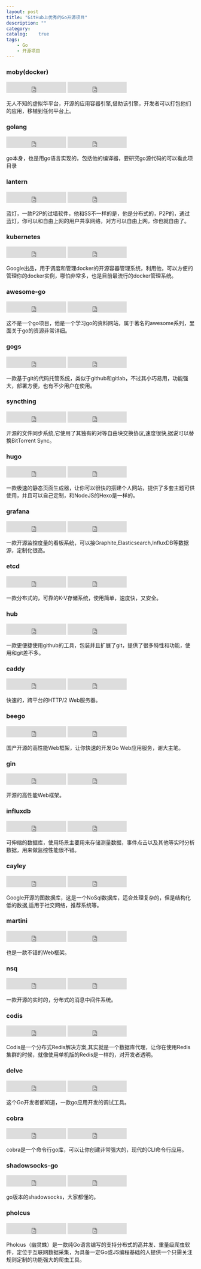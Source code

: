 ```yaml
---
layout: post
title: "GitHub上优秀的Go开源项目"
description: ""
category: 
catalog:    true
tags: 
    - Go
    - 开源项目
---
```


### moby(docker)  
<iframe src="https://ghbtns.com/github-btn.html?user=moby&repo=moby&type=star&count=true&size=large" frameborder="0" scrolling="0" width="160px" height="30px"></iframe>
<iframe src="https://ghbtns.com/github-btn.html?user=moby&repo=moby&type=fork&count=true&size=large" frameborder="0" scrolling="0" width="158px" height="30px"></iframe>

无人不知的虚拟华平台，开源的应用容器引擎,借助该引擎，开发者可以打包他们的应用，移植到任何平台上。


### golang
<iframe src="https://ghbtns.com/github-btn.html?user=golang&repo=go&type=star&count=true&size=large" frameborder="0" scrolling="0" width="160px" height="30px"></iframe>
<iframe src="https://ghbtns.com/github-btn.html?user=golang&repo=go&type=fork&count=true&size=large" frameborder="0" scrolling="0" width="158px" height="30px"></iframe>

go本身，也是用go语言实现的，包括他的编译器，要研究go源代码的可以看此项目录


### lantern
<iframe src="https://ghbtns.com/github-btn.html?user=getlantern&repo=lantern&type=star&count=true&size=large" frameborder="0" scrolling="0" width="160px" height="30px"></iframe>
<iframe src="https://ghbtns.com/github-btn.html?user=getlantern&repo=lantern&type=fork&count=true&size=large" frameborder="0" scrolling="0" width="158px" height="30px"></iframe>

蓝灯，一款P2P的过墙软件，他和SS不一样的是，他是分布式的，P2P的，通过蓝灯，你可以和自由上网的用户共享网络，对方可以自由上网，你也就自由了。


### kubernetes
<iframe src="https://ghbtns.com/github-btn.html?user=kubernetes&repo=kubernetes&type=star&count=true&size=large" frameborder="0" scrolling="0" width="160px" height="30px"></iframe>
<iframe src="https://ghbtns.com/github-btn.html?user=kubernetes&repo=kubernetes&type=fork&count=true&size=large" frameborder="0" scrolling="0" width="158px" height="30px"></iframe>

Google出品，用于调度和管理docker的开源容器管理系统，利用他，可以方便的管理你的docker实例，哪怕非常多，也是目前最流行的docker管理系统。


### awesome-go
<iframe src="https://ghbtns.com/github-btn.html?user=avelino&repo=awesome-go&type=star&count=true&size=large" frameborder="0" scrolling="0" width="160px" height="30px"></iframe>
<iframe src="https://ghbtns.com/github-btn.html?user=avelino&repo=awesome-go&type=fork&count=true&size=large" frameborder="0" scrolling="0" width="158px" height="30px"></iframe>

这不是一个go项目，他是一个学习go的资料网站，属于著名的awesome系列，里面关于go的资源非常详细。



### gogs

<iframe src="https://ghbtns.com/github-btn.html?user=gogits&repo=gogs&type=star&count=true&size=large" frameborder="0" scrolling="0" width="160px" height="30px"></iframe>
<iframe src="https://ghbtns.com/github-btn.html?user=gogits&repo=gogs&type=fork&count=true&size=large" frameborder="0" scrolling="0" width="158px" height="30px"></iframe>

一款基于git的代码托管系统，类似于github和gitlab，不过其小巧易用，功能强大，部署方便，也有不少用户在使用。


### syncthing
<iframe src="https://ghbtns.com/github-btn.html?user=syncthing&repo=syncthing&type=star&count=true&size=large" frameborder="0" scrolling="0" width="160px" height="30px"></iframe>
<iframe src="https://ghbtns.com/github-btn.html?user=syncthing&repo=syncthing&type=fork&count=true&size=large" frameborder="0" scrolling="0" width="158px" height="30px"></iframe>


开源的文件同步系统,它使用了其独有的对等自由块交换协议,速度很快,据说可以替换BitTorrent Sync。



### hugo
<iframe src="https://ghbtns.com/github-btn.html?user=spf13&repo=hugo&type=star&count=true&size=large" frameborder="0" scrolling="0" width="160px" height="30px"></iframe>
<iframe src="https://ghbtns.com/github-btn.html?user=spf13&repo=hugo&type=fork&count=true&size=large" frameborder="0" scrolling="0" width="158px" height="30px"></iframe>

一款极速的静态页面生成器，让你可以很快的搭建个人网站，提供了多套主题可供使用，并且可以自己定制，和NodeJS的Hexo是一样的。


### grafana
<iframe src="https://ghbtns.com/github-btn.html?user=grafana&repo=grafana&type=star&count=true&size=large" frameborder="0" scrolling="0" width="160px" height="30px"></iframe>
<iframe src="https://ghbtns.com/github-btn.html?user=grafana&repo=grafana&type=fork&count=true&size=large" frameborder="0" scrolling="0" width="158px" height="30px"></iframe>

一款开源监控度量的看板系统，可以接Graphite,Elasticsearch,InfluxDB等数据源，定制化很高。

### etcd

<iframe src="https://ghbtns.com/github-btn.html?user=coreos&repo=etcd&type=star&count=true&size=large" frameborder="0" scrolling="0" width="160px" height="30px"></iframe>
<iframe src="https://ghbtns.com/github-btn.html?user=coreos&repo=etcd&type=fork&count=true&size=large" frameborder="0" scrolling="0" width="158px" height="30px"></iframe>

一款分布式的，可靠的K-V存储系统，使用简单，速度快，又安全。



### hub
<iframe src="https://ghbtns.com/github-btn.html?user=github&repo=hub&type=star&count=true&size=large" frameborder="0" scrolling="0" width="160px" height="30px"></iframe>
<iframe src="https://ghbtns.com/github-btn.html?user=github&repo=hub&type=fork&count=true&size=large" frameborder="0" scrolling="0" width="158px" height="30px"></iframe>

一款更便捷使用github的工具，包装并且扩展了git，提供了很多特性和功能，使用和git差不多。


### caddy
<iframe src="https://ghbtns.com/github-btn.html?user=mholt&repo=caddy&type=star&count=true&size=large" frameborder="0" scrolling="0" width="160px" height="30px"></iframe>
<iframe src="https://ghbtns.com/github-btn.html?user=mholt&repo=caddy&type=fork&count=true&size=large" frameborder="0" scrolling="0" width="158px" height="30px"></iframe>

快速的，跨平台的HTTP/2 Web服务器。




### beego
<iframe src="https://ghbtns.com/github-btn.html?user=astaxie&repo=beego&type=star&count=true&size=large" frameborder="0" scrolling="0" width="160px" height="30px"></iframe>
<iframe src="https://ghbtns.com/github-btn.html?user=astaxie&repo=beego&type=fork&count=true&size=large" frameborder="0" scrolling="0" width="158px" height="30px"></iframe>

国产开源的高性能Web框架，让你快速的开发Go Web应用服务，谢大主笔。



### gin
<iframe src="https://ghbtns.com/github-btn.html?user=gin-gonic&repo=gin&type=star&count=true&size=large" frameborder="0" scrolling="0" width="160px" height="30px"></iframe>
<iframe src="https://ghbtns.com/github-btn.html?user=gin-gonic&repo=gin&type=fork&count=true&size=large" frameborder="0" scrolling="0" width="158px" height="30px"></iframe>

开源的高性能Web框架。



### influxdb
<iframe src="https://ghbtns.com/github-btn.html?user=influxdata&repo=influxdb&type=star&count=true&size=large" frameborder="0" scrolling="0" width="160px" height="30px"></iframe>
<iframe src="https://ghbtns.com/github-btn.html?user=influxdata&repo=influxdb&type=fork&count=true&size=large" frameborder="0" scrolling="0" width="158px" height="30px"></iframe>

可伸缩的数据库，使用场景主要用来存储测量数据，事件点击以及其他等实时分析数据，用来做监控性能很不错。

### cayley
<iframe src="https://ghbtns.com/github-btn.html?user=cayleygraph&repo=cayley&type=star&count=true&size=large" frameborder="0" scrolling="0" width="160px" height="30px"></iframe>
<iframe src="https://ghbtns.com/github-btn.html?user=cayleygraph&repo=cayley&type=fork&count=true&size=large" frameborder="0" scrolling="0" width="158px" height="30px"></iframe>

Google开源的图数据库，这是一个NoSql数据库，适合处理复杂的，但是结构化低的数据,适用于社交网络，推荐系统等。

### martini
<iframe src="https://ghbtns.com/github-btn.html?user=go-martini&repo=martini&type=star&count=true&size=large" frameborder="0" scrolling="0" width="160px" height="30px"></iframe>
<iframe src="https://ghbtns.com/github-btn.html?user=go-martini&repo=martini&type=fork&count=true&size=large" frameborder="0" scrolling="0" width="158px" height="30px"></iframe>

也是一款不错的Web框架。



### nsq
<iframe src="https://ghbtns.com/github-btn.html?user=nsqio&repo=nsq&type=star&count=true&size=large" frameborder="0" scrolling="0" width="160px" height="30px"></iframe>
<iframe src="https://ghbtns.com/github-btn.html?user=nsqio&repo=nsq&type=fork&count=true&size=large" frameborder="0" scrolling="0" width="158px" height="30px"></iframe>

一款开源的实时的，分布式的消息中间件系统。




### codis
<iframe src="https://ghbtns.com/github-btn.html?user=CodisLabs&repo=codis&type=star&count=true&size=large" frameborder="0" scrolling="0" width="160px" height="30px"></iframe>
<iframe src="https://ghbtns.com/github-btn.html?user=CodisLabs&repo=codis&type=fork&count=true&size=large" frameborder="0" scrolling="0" width="158px" height="30px"></iframe>


Codis是一个分布式Redis解决方案,其实就是一个数据库代理，让你在使用Redis集群的时候，就像使用单机版的Redis是一样的，对开发者透明。



### delve
<iframe src="https://ghbtns.com/github-btn.html?user=derekparker&repo=delve&type=star&count=true&size=large" frameborder="0" scrolling="0" width="160px" height="30px"></iframe>
<iframe src="https://ghbtns.com/github-btn.html?user=derekparker&repo=delve&type=fork&count=true&size=large" frameborder="0" scrolling="0" width="158px" height="30px"></iframe>

这个Go开发者都知道，一款go应用开发的调试工具。




### cobra
<iframe src="https://ghbtns.com/github-btn.html?user=spf13&repo=cobra&type=star&count=true&size=large" frameborder="0" scrolling="0" width="160px" height="30px"></iframe>
<iframe src="https://ghbtns.com/github-btn.html?user=spf13&repo=cobra&type=fork&count=true&size=large" frameborder="0" scrolling="0" width="158px" height="30px"></iframe>

cobra是一个命令行go库，可以让你创建非常强大的，现代的CLI命令行应用。



### shadowsocks-go
<iframe src="https://ghbtns.com/github-btn.html?user=shadowsocks&repo=shadowsocks-go&type=star&count=true&size=large" frameborder="0" scrolling="0" width="160px" height="30px"></iframe>
<iframe src="https://ghbtns.com/github-btn.html?user=shadowsocks&repo=shadowsocks-go&type=fork&count=true&size=large" frameborder="0" scrolling="0" width="158px" height="30px"></iframe>

go版本的shadowsocks，大家都懂的。



### pholcus
<iframe src="https://ghbtns.com/github-btn.html?user=henrylee2cn&repo=pholcus&type=star&count=true&size=large" frameborder="0" scrolling="0" width="160px" height="30px"></iframe>
<iframe src="https://ghbtns.com/github-btn.html?user=henrylee2cn&repo=pholcus&type=fork&count=true&size=large" frameborder="0" scrolling="0" width="158px" height="30px"></iframe>

Pholcus（幽灵蛛）是一款纯Go语言编写的支持分布式的高并发、重量级爬虫软件，定位于互联网数据采集，为具备一定Go或JS编程基础的人提供一个只需关注规则定制的功能强大的爬虫工具。




